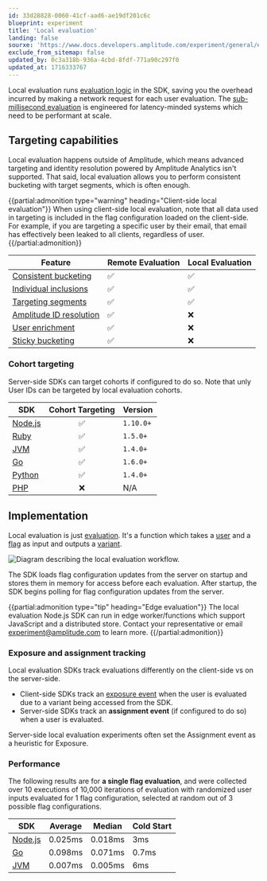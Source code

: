 ```yaml
---
id: 33d28828-0060-41cf-aad6-ae19df201c6c
blueprint: experiment
title: 'Local evaluation'
landing: false
sourxe: 'https://www.docs.developers.amplitude.com/experiment/general/evaluation/local-evaluation/'
exclude_from_sitemap: false
updated_by: 0c3a318b-936a-4cbd-8fdf-771a90c297f0
updated_at: 1716333767
---
```

Local evaluation runs [evaluation logic](/docs/feature-experiment/implementation) in the SDK, saving you the overhead incurred by making a network request for each user evaluation. The [sub-millisecond evaluation](/docs/feature-experiment/under-the-hood/performance-and-caching) is engineered for latency-minded systems which need to be performant at scale.

## Targeting capabilities

Local evaluation happens outside of Amplitude, which means advanced targeting and identity resolution powered by Amplitude Analytics isn't supported. That said, local evaluation allows you to perform consistent bucketing with target segments, which is often enough.

{{partial:admonition type="warning" heading="Client-side local evaluation"}}
When using client-side local evaluation, note that all data used in targeting is included in the flag configuration loaded on the client-side. For example, if you are targeting a specific user by their email, that email has effectively been leaked to all clients, regardless of user.
{{/partial:admonition}}

| <div class='big-column'>Feature</div> | Remote Evaluation | Local Evaluation |
| --- | --- | --- |
| [Consistent bucketing](/docs/feature-experiment/implementation#consistent-bucketing) | ✅ | ✅ |
| [Individual inclusions](/docs/feature-experiment/implementation#individual-inclusions) | ✅ | ✅ |
| [Targeting segments](/docs/feature-experiment/implementation#targeting-segments) | ✅ | ✅ |
| [Amplitude ID resolution](/docs/feature-experiment/remote-evaluation#amplitude-id-resolution) | ✅ | ❌ |
| [User enrichment](/docs/feature-experiment/remote-evaluation#user-enrichment) | ✅ | ❌ |
| [Sticky bucketing](/docs/feature-experiment/implementation#sticky-bucketing) | ✅ | ❌ |

### Cohort targeting

Server-side SDKs can target cohorts if configured to do so. Note that unly User IDs can be targeted by local evaluation cohorts.

| SDK | Cohort Targeting | Version |
| --- | :---: | --- |
| [Node.js](/docs/sdks/experiment-sdks/experiment-node-js) |  ✅ | `1.10.0+`  |
| [Ruby](/docs/sdks/experiment-sdks/experiment-ruby) |  ✅ | `1.5.0+` |
| [JVM](/docs/sdks/experiment-sdks/experiment-jvm) |  ✅ | `1.4.0+` |
| [Go](/docs/sdks/experiment-sdks/experiment-go) |  ✅ | `1.6.0+` |
| [Python](/docs/sdks/experiment-sdks/experiment-python) |  ✅ | `1.4.0+` |
| [PHP](/docs/sdks/experiment-sdks/experiment-php) | ❌  | N/A |

## Implementation

Local evaluation is just [evaluation](/docs/feature-experiment/implementation). It's a function which takes a [user](/docs/feature-experiment/data-model#users) and a [flag](/docs/feature-experiment/data-model#flags-and-experiments) as input and outputs a [variant](/docs/feature-experiment/data-model#variants).

![Diagram describing the local evaluation workflow.](statamic://asset::help_center_conversions::experiment/local-evaluation.drawio.svg)

The SDK loads flag configuration updates from the server on startup and stores them in memory for access before each evaluation. After startup, the SDK begins polling for flag configuration updates from the server.

{{partial:admonition type="tip" heading="Edge evaluation"}}
The local evaluation Node.js SDK can run in edge worker/functions which support JavaScript and a distributed store. Contact your representative or email [experiment@amplitude.com](mailto:experiment@amplitude.com) to learn more.
{{/partial:admonition}}

### Exposure and assignment tracking

Local evaluation SDKs track evaluations differently on the client-side vs on the server-side.

- Client-side SDKs track an [exposure event](/docs/feature-experiment/under-the-hood/event-tracking#exposure-events) when the user is evaluated due to a variant being accessed from the SDK.
- Server-side SDKs track an **assignment event** (if configured to do so) when a user is evaluated.

Server-side local evaluation experiments often set the Assignment event as a heuristic for Exposure.

### Performance

The following results are for **a single flag evaluation**, and were collected over 10 executions of 10,000 iterations of evaluation with randomized user inputs evaluated for 1 flag configuration, selected at random out of 3 possible flag configurations.

| SDK | Average | Median | Cold Start |
| --- | --- | --- | --- |
| [Node.js](/docs/sdks/experiment-sdks/experiment-node-js) | 0.025ms | 0.018ms | 3ms |
| [Go](/docs/sdks/experiment-sdks/experiment-go) | 0.098ms | 0.071ms | 0.7ms |
| [JVM](/docs/sdks/experiment-sdks/experiment-jvm) | 0.007ms | 0.005ms | 6ms |